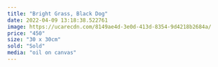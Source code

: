 ```yaml
---
title: "Bright Grass, Black Dog"
date: 2022-04-09 13:18:38.522761
image: https://ucarecdn.com/8149ae4d-3e0d-413d-8354-9d4218b2684a/
price: "450"
size: "30 x 30cm"
sold: "Sold"
media: "oil on canvas"
---
```


